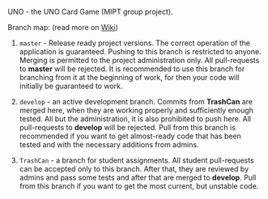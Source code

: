 UNO - the UNO Card Game (MIPT group project).

Branch map: (read more on [Wiki][wiki])

1. `master` - Release ready project versions. The correct operation of the application is guaranteed. Pushing to this branch is restricted to anyone. Merging is permitted to the project administration only. All pull-requests to **master** will be rejected. It is recommended to use this branch for branching from it at the beginning of work, for then your code will initially be guaranteed to work.

1. `develop` - an active development branch. Commits from **TrashCan** are merged here, when they are working properly and sufficiently enough tested. All but the administration, it is also prohibited to push here. All pull-requests to **develop** will be rejected. Pull from this branch is recommended if you want to get almost-ready code that has been tested and with the necessary additions from  admins.
1. `TrashCan` - a branch for student assignments. All student pull-requests can be accepted only to this branch. After that, they are reviewed by admins and pass some tests and after that are merged to **develop**. Pull from this branch if you want to get the most current, but unstable code.

<!-- Links -->
[wiki]: https://github.com/MIPTPythonExpressCource/UNO/wiki/

